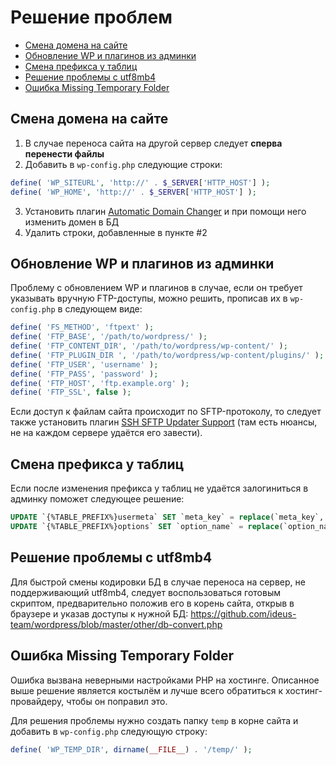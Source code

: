 # Решение проблем

* [Смена домена на сайте](#Смена-домена-на-сайте)
* [Обновление WP и плагинов из админки](#Обновление-wp-и-плагинов-из-админки)
* [Смена префикса у таблиц](#Смена-префикса-у-таблиц)
* [Решение проблемы с utf8mb4](#Решение-проблемы-с-utf8mb4)
* [Ошибка Missing Temporary Folder](#Ошибка-missing-temporary-folder)

## Смена домена на сайте

1. В случае переноса сайта на другой сервер следует **сперва перенести файлы**
2. Добавить в `wp-config.php` следующие строки:
```php
define( 'WP_SITEURL', 'http://' . $_SERVER['HTTP_HOST'] );
define( 'WP_HOME', 'http://' . $_SERVER['HTTP_HOST'] );
```
3. Установить плагин [Automatic Domain Changer](https://wordpress.org/plugins/automatic-domain-changer/) и при помощи него изменить домен в БД
4. Удалить строки, добавленные в пункте #2

## Обновление WP и плагинов из админки

Проблему с обновлением WP и плагинов в случае, если он требует указывать вручную FTP-доступы, можно решить, прописав их в `wp-config.php` в следующем виде:

```php
define( 'FS_METHOD', 'ftpext' );
define( 'FTP_BASE', '/path/to/wordpress/' );
define( 'FTP_CONTENT_DIR', '/path/to/wordpress/wp-content/' );
define( 'FTP_PLUGIN_DIR ', '/path/to/wordpress/wp-content/plugins/' );
define( 'FTP_USER', 'username' );
define( 'FTP_PASS', 'password' );
define( 'FTP_HOST', 'ftp.example.org' );
define( 'FTP_SSL', false );
```
Если доступ к файлам сайта происходит по SFTP-протоколу, то следует также установить плагин [SSH SFTP Updater Support](https://wordpress.org/plugins/ssh-sftp-updater-support/) (там есть нюансы, не на каждом сервере удаётся его завести).

## Смена префикса у таблиц

Если после изменения префикса у таблиц не удаётся залогиниться в админку поможет следующее решение:
```sql
UPDATE `{%TABLE_PREFIX%}usermeta` SET `meta_key` = replace(`meta_key`, '{%OLD_TABLE_PREFIX%}', '{%NEW_TABLE_PREFIX%}');
UPDATE `{%TABLE_PREFIX%}options` SET `option_name` = replace(`option_name`, '{%OLD_TABLE_PREFIX%}', '{%NEW_TABLE_PREFIX%}');
```

## Решение проблемы с utf8mb4
Для быстрой смены кодировки БД в случае переноса на сервер, не поддерживающий utf8mb4, следует воспользоваться готовым скриптом, предварительно положив его в корень сайта, открыв в браузере и указав доступы к нужной БД: https://github.com/ideus-team/wordpress/blob/master/other/db-convert.php

## Ошибка Missing Temporary Folder

Ошибка вызвана неверными настройками PHP на хостинге. Описанное выше решение является костылём и лучше всего обратиться к хостинг-провайдеру, чтобы он поправил это.

Для решения проблемы нужно создать папку `temp` в корне сайта и добавить в `wp-config.php` следующую строку:
```php
define( 'WP_TEMP_DIR', dirname(__FILE__) . '/temp/' );
```
